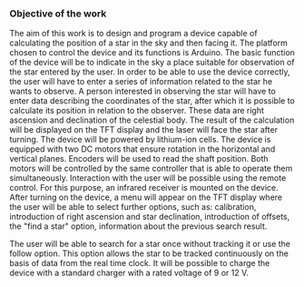 ### Objective of the work
The aim of this work is to design and program a device capable of calculating the position of a star in the sky and then facing it. The platform chosen to control the device and its functions is Arduino. The basic function of the device will be to indicate in the sky a place suitable for observation of the star entered by the user. In order to be able to use the device correctly, the user will have to enter a series of information related to the star he wants to observe. A person interested in observing the star will have to enter data describing the coordinates of the star, after which it is possible to calculate its position in relation to the observer.
These data are right ascension and declination of the celestial body. The result of the calculation will be displayed on the TFT display and the laser will face the star after turning. The device will be powered by lithium-ion cells. The device is equipped with two DC motors that ensure rotation in the horizontal and vertical planes. Encoders will be used to read the shaft position. Both motors will be controlled by the same controller that is able to operate them simultaneously. Interaction with the user will be possible using the remote control. For this purpose, an infrared receiver is mounted on the device. After turning on the device, a menu will appear on the TFT display where the user will be able to select further options, such as:
calibration,
introduction of right ascension and star declination,
introduction of offsets,
the "find a star" option,
information about the previous search result.

The user will be able to search for a star once without tracking it or use the follow option. This option allows the star to be tracked continuously on the basis of data from the real time clock.
It will be possible to charge the device with a standard charger with a rated voltage of 9 or 12 V.

